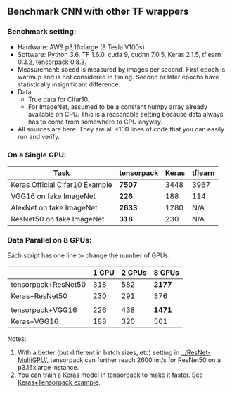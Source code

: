 ## Benchmark CNN with other TF wrappers

### Benchmark setting:

* Hardware: AWS p3.16xlarge (8 Tesla V100s)
* Software:
Python 3.6, TF 1.6.0, cuda 9, cudnn 7.0.5, Keras 2.1.5, tflearn 0.3.2, tensorpack 0.8.3.
* Measurement: speed is measured by images per second. First epoch is warmup and
	is not considered in timing. Second or later epochs have statistically insignificant difference.
* Data:
	* True data for Cifar10.
	* For ImageNet, assumed to be a constant numpy array already available on CPU.
		This is a reasonable setting because data always has to come from somewhere to CPU anyway.
* All sources are here. They are all <100 lines of code that you can easily run and verify.

### On a Single GPU:
| Task											     | tensorpack	 | Keras	| tflearn  |
| ------------------------------ | ----------- | ------ | -------  |
| Keras Official Cifar10 Example |	__7507__   | 3448   | 3967     |
| VGG16 on fake ImageNet			   |	__226__		 | 188		| 114      |
| AlexNet on fake ImageNet	     |	__2633__	 | 1280		| N/A      |
| ResNet50 on fake ImageNet	     |	__318__	   | 230		| N/A      |

### Data Parallel on 8 GPUs:

Each script has one line to change the number of GPUs.

|						           | 1 GPU   | 2 GPUs  | 8 GPUs    |
| -------------------- | ------- | ------  | --------- |
| tensorpack+ResNet50  | 318     |	582	   | __2177__  |
| Keras+ResNet50		   | 230     |	291		 |  376      |
| |
| tensorpack+VGG16     | 226     |	438	   | __1471__  |
| Keras+VGG16			     | 188     |	320	   |   501     |



Notes:

1. With a better (but different in batch sizes, etc) setting in [../ResNet-MultiGPU/](../ResNet-MultiGPU/),
	tensorpack can further reach 2600 im/s for ResNet50 on a p3.16xlarge instance.
2. You can train a Keras model in tensorpack to make it faster.
See [Keras+Tensorpack example](https://github.com/ppwwyyxx/tensorpack/tree/master/examples/keras).

